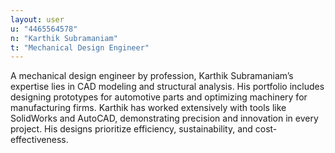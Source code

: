 ```yaml
---
layout: user
u: "4465564578"
n: "Karthik Subramaniam"
t: "Mechanical Design Engineer"
---
```

A mechanical design engineer by profession, Karthik Subramaniam’s expertise lies in CAD modeling and structural analysis. His portfolio includes designing prototypes for automotive parts and optimizing machinery for manufacturing firms. Karthik has worked extensively with tools like SolidWorks and AutoCAD, demonstrating precision and innovation in every project. His designs prioritize efficiency, sustainability, and cost-effectiveness.

